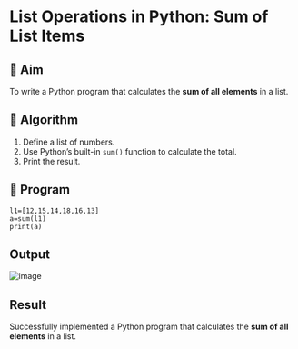 # List Operations in Python: Sum of List Items

## 🎯 Aim
To write a Python program that calculates the **sum of all elements** in a list.

## 🧠 Algorithm
1. Define a list of numbers.
2. Use Python’s built-in `sum()` function to calculate the total.
3. Print the result.

## 🧾 Program
```
l1=[12,15,14,18,16,13]
a=sum(l1)
print(a)

```

## Output
![image](https://github.com/user-attachments/assets/0e842105-02ff-4897-a37f-ac0f0d9ace12)


## Result
Successfully implemented a Python program that calculates the **sum of all elements** in a list.
